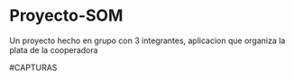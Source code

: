 # Proyecto-SOM
Un proyecto hecho en grupo con 3 integrantes, aplicacion que organiza la plata de la cooperadora

#CAPTURAS

